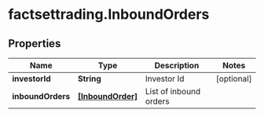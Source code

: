 # factsettrading.InboundOrders

## Properties

Name | Type | Description | Notes
------------ | ------------- | ------------- | -------------
**investorId** | **String** | Investor Id | [optional] 
**inboundOrders** | [**[InboundOrder]**](InboundOrder.md) | List of inbound orders | 


